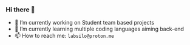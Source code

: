 ### Hi there 👋

- 🔭 I’m currently working on Student team based projects
- 🌱 I’m currently learning multiple coding languages aiming back-end
- 📫 How to reach me: `labsilo@proton.me`

